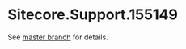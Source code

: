 # Sitecore.Support.155149

See [master branch](https://github.com/sitecoresupport/Sitecore.Support.155149) for details.